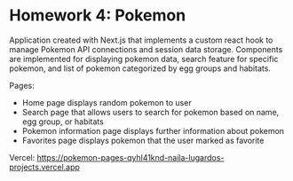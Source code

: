 # Homework 4: Pokemon

Application created with Next.js that implements a custom react hook to manage Pokemon API connections and session data storage.
Components are implemented for displaying pokemon data, search feature for specific pokemon, and list of pokemon categorized by egg groups and habitats.

Pages:
- Home page displays random pokemon to user
- Search page that allows users to search for pokemon based on name, egg group, or habitats
- Pokemon information page displays further information about pokemon
- Favorites page displays pokemon that the user marked as favorite

Vercel: https://pokemon-pages-qyhl41knd-naila-lugardos-projects.vercel.app 

